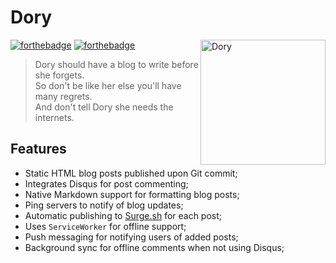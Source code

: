 # Dory

<a href="https://github.com/Wildhoney/Dory">
    <img width="200" align="right" title="Dory" alt="Dory"
         src="http://vignette2.wikia.nocookie.net/disney/images/e/ef/Dory-FN.png/revision/latest?cb=20131111070226" />
</a>

[![forthebadge](http://forthebadge.com/images/badges/built-with-love.svg)](http://forthebadge.com)
[![forthebadge](http://forthebadge.com/images/badges/makes-people-smile.svg)](http://forthebadge.com)

> Dory should have a blog to write before she forgets.<br />
> So don't be like her else you'll have many regrets.<br />
> And don't tell Dory she needs the internets.

## Features

* Static HTML blog posts published upon Git commit;
* Integrates Disqus for post commenting;
* Native Markdown support for formatting blog posts;
* Ping servers to notify of blog updates;
* Automatic publishing to [Surge.sh](http://surge.sh/) for each post;
* Uses `ServiceWorker` for offline support;
* Push messaging for notifying users of added posts;
* Background sync for offline comments when not using Disqus;
